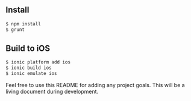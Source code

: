 ## Install

```bash
$ npm install
$ grunt
```

## Build to iOS

```bash
$ ionic platform add ios
$ ionic build ios
$ ionic emulate ios
```

Feel free to use this README for adding any project goals. This will be a living document during development.